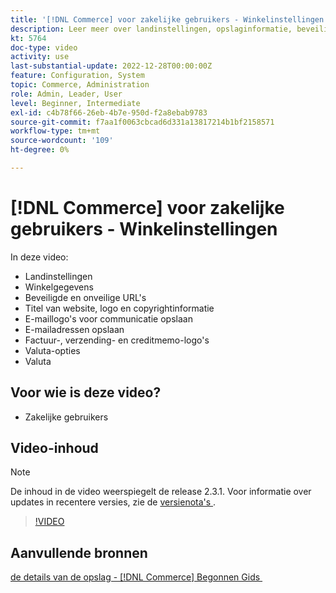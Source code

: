 ```yaml
---
title: '[!DNL Commerce] voor zakelijke gebruikers - Winkelinstellingen'
description: Leer meer over landinstellingen, opslaginformatie, beveiligde en onveilige URL's, websitetitel, logo, copyrightinformatie, communicatie-e-maillogo's, e-mailadressen van winkels, valutaopties en valutatarieven.
kt: 5764
doc-type: video
activity: use
last-substantial-update: 2022-12-28T00:00:00Z
feature: Configuration, System
topic: Commerce, Administration
role: Admin, Leader, User
level: Beginner, Intermediate
exl-id: c4b78f66-26eb-4b7e-950d-f2a8ebab9783
source-git-commit: f7aa1f0063cbcad6d331a13817214b1bf2158571
workflow-type: tm+mt
source-wordcount: '109'
ht-degree: 0%

---
```


# [!DNL Commerce] voor zakelijke gebruikers - Winkelinstellingen

In deze video:

- Landinstellingen
- Winkelgegevens
- Beveiligde en onveilige URL&#39;s
- Titel van website, logo en copyrightinformatie
- E-maillogo&#39;s voor communicatie opslaan
- E-mailadressen opslaan
- Factuur-, verzending- en creditmemo-logo&#39;s
- Valuta-opties
- Valuta

## Voor wie is deze video?

- Zakelijke gebruikers

## Video-inhoud

>[!NOTE]
>
>De inhoud in de video weerspiegelt de release 2.3.1. Voor informatie over updates in recentere versies, zie de [&#x200B; versienota&#39;s &#x200B;](https://experienceleague.adobe.com/docs/commerce-operations/release/notes/overview.html?lang=nl-NL).

>[!VIDEO](https://video.tv.adobe.com/v/35949?quality=12&learn=on)

## Aanvullende bronnen

[&#x200B; de details van de opslag -  [!DNL Commerce]  Begonnen Gids &#x200B;](https://experienceleague.adobe.com/docs/commerce-admin/start/setup/store-details.html?lang=nl-NL)
